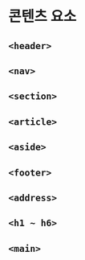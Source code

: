 # 콘텐츠 요소
## `<header>`
## `<nav>`
## `<section>`
## `<article>`
## `<aside>`
## `<footer>`
## `<address>`
## `<h1 ~ h6>`
## `<main>`


